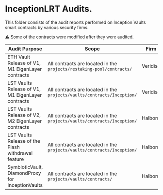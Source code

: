 # InceptionLRT Audits.

This folder consists of the audit reports performed on Inception Vaults smart contracts by various security firms.

⚠️ Some of the contracts were modified after they were audited.

| Audit Purpose                                      | Scope                                                                   | Firm     | Date       |
| -------------------------------------------------- | ----------------------------------------------------------------------- | -------- | ---------- |
| ETH Vault Release of V1, M1 EigenLayer contracts   | All contracts are located in the `projects/restaking-pool/contracts/`   | Veridise | 10.01.2024 |
| LST Vaults Release of V1, M1 EigenLayer contracts  | All contracts are located in the `projects/vaults/contracts/Inception/` | Veridise | 12.01.2024 |
| LST Vaults Release of V2, M2 EigenLayer contracts  | All contracts are located in the `projects/vaults/contracts/Inception/` | Halborn  | 01.05.2024 |
| LST Vaults Release of the Flash withdrawal feature | All contracts are located in the `projects/vaults/contracts/Inception/` | Halborn  | 28.06.2024 |
| SymbioticVault, DiamondProxy for InceptionVaults   | All contracts are located in the `projects/vaults/contracts/`           | Halborn  | 25.10.2024 |
